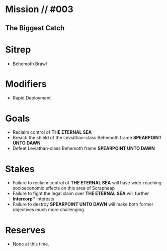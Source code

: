 # Mission // #003
## The Biggest Catch
# Sitrep
- Behemoth Brawl

# Modifiers
- Rapid Deployment

# Goals
- Reclaim control of **THE ETERNAL SEA**
- Breach the shield of the Leviathan-class Behemoth frame **SPEARPOINT UNTO DAWN**
- Defeat Leviathan-class Behemoth frame **SPEARPOINT UNTO DAWN**

# Stakes
- Failure to reclaim control of **THE ETERNAL SEA** will have wide-reaching socioeconomic effects on this area of Scrapheap
- Failure to fight the legal claim over **THE ETERNAL SEA** will further **Intercorp™** interests
- Failure to destroy **SPEARPOINT UNTO DAWN** will make both former objectives much more challenging

# Reserves
- None at this time.

